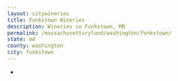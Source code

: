 ```yaml
---
layout: citywineries
title: Funkstown Wineries
description: Wineries in Funkstown, MD
permalink: /massachusettsryland/washington/funkstown/
state: md
county: washington
city: funkstown
---
```

-
